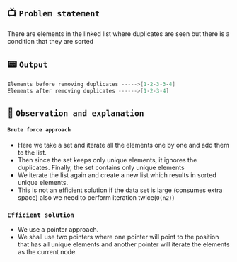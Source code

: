 ## 📺 `Problem statement`
There are elements in the linked list where duplicates are seen but there is a condition that they are sorted 


## 📟 `Output`
```kotlin
Elements before removing duplicates ----->[1-2-3-3-4]
Elements after removing duplicates ------>[1-2-3-4]
```

## 🧭 `Observation and explanation`
#### `Brute force approach`
* Here we take a set and iterate all the elements one by one and add them to the list.
* Then since the set keeps only unique elements, it ignores the duplicates. Finally, the set contains only unique elements
* We iterate the list again and create a new list which results in sorted unique elements.
* This is not an efficient solution if the data set is large (consumes extra space) also we need to perform iteration twice(`O(n2)`)

### `Efficient solution`
* We use a pointer approach.
* We shall use two pointers where one pointer will point to the position that has all unique elements and another pointer will iterate the elements as the current node.
